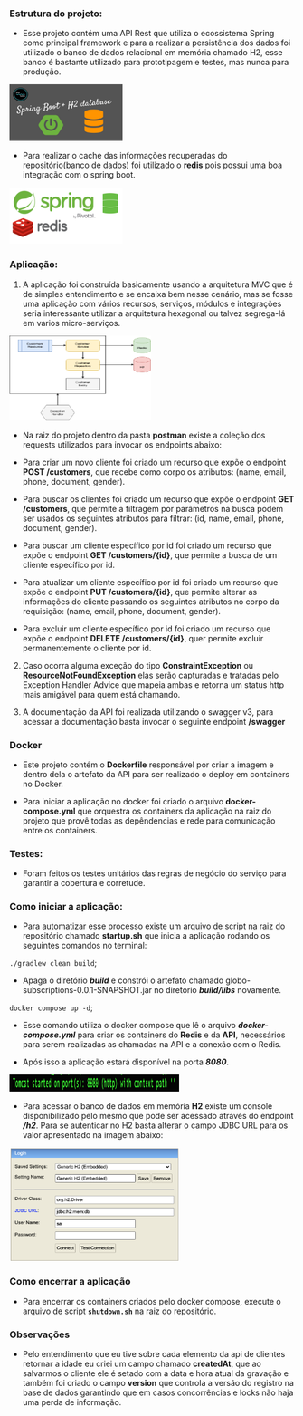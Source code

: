 ### Estrutura do projeto:
- Esse projeto contém uma API Rest que utiliza o ecossistema Spring como principal framework e para a realizar a persistência dos dados foi utilizado o banco de dados relacional em memória chamado H2, esse banco é bastante utilizado para prototipagem e testes, mas nunca para produção.

<img src="img_document/1.jpg" width="200" height="100">

- Para realizar o cache das informações recuperadas do repositório(banco de dados) foi utilizado o **redis** pois possui uma boa integração com o spring boot.

<img src="img_document/9.png" width="200" height="100">

### Aplicação:

1. A aplicação foi construída basicamente usando a arquitetura MVC que é de simples entendimento e se encaixa bem nesse cenário, mas se fosse uma aplicação com vários recursos, serviços, módulos e integrações seria interessante utilizar a arquitetura hexagonal ou talvez segrega-lá em varios micro-serviços.

<img src="img_document/arch.png" width="250" height="150">

- Na raiz do projeto dentro da pasta **postman** existe a coleção dos requests utilizados para invocar os endpoints abaixo:

- Para criar um novo cliente foi criado um recurso que expõe o endpoint **POST /customers**, que recebe como corpo os atributos: (name, email, phone, document, gender).

- Para buscar os clientes foi criado um recurso que expõe o endpoint **GET /customers**, que permite a filtragem por parâmetros na busca podem ser usados os seguintes atributos para filtrar: (id, name, email, phone, document, gender).

- Para buscar um cliente específico por id foi criado um recurso que expõe o endpoint **GET /customers/{id}**, que permite a busca de um cliente específico por id.

- Para atualizar um cliente específico por id foi criado um recurso que expõe o endpoint **PUT /customers/{id}**, que permite alterar as informações do cliente passando os seguintes atributos no corpo da requisição: (name, email, phone, document, gender).

- Para excluir um cliente específico por id foi criado um recurso que expõe o endpoint **DELETE /customers/{id}**, quer permite excluir permanentemente o cliente por id.

2. Caso ocorra alguma exceção do tipo **ConstraintException** ou **ResourceNotFoundException** elas serão capturadas e tratadas pelo Exception Handler Advice que mapeia ambas e retorna um status http mais amigável para quem está chamando.

3. A documentação da API foi realizada utilizando o swagger v3, para acessar a documentação basta invocar o seguinte endpoint **/swagger**

### Docker
- Este projeto contém o **Dockerfile** responsável por criar a imagem e dentro dela o artefato da API para ser realizado o deploy em containers no Docker.


- Para iniciar a aplicação no docker foi criado o arquivo **docker-compose.yml** que orquestra os containers da aplicação na raiz do projeto que provê todas as depêndencias e rede para comunicação entre os containers.


### Testes:
- Foram feitos os testes unitários das regras de negócio do serviço para garantir a cobertura e corretude.


### Como iniciar a aplicação:

- Para automatizar esse processo existe um arquivo de script na raiz do repositório chamado **startup.sh** que inicia a aplicação rodando os seguintes comandos no terminal:

`./gradlew clean build`;
- Apaga o diretório _**build**_ e constrói o artefato chamado globo-subscriptions-0.0.1-SNAPSHOT.jar no diretório _**build/libs**_ novamente.


`docker compose up -d`;
- Esse comando utiliza o docker compose que lê o arquivo _**docker-compose.yml**_ para criar os containers do **Redis** e da **API**, necessários para serem realizadas as chamadas na API e a conexão com o Redis.


- Após isso a aplicação estará disponível na porta **_8080_**.

<img src="img_document/6.png" width="300" height="30">


- Para acessar o banco de dados em memória **H2** existe um console disponibilizado pelo mesmo que pode ser acessado através do endpoint **_/h2_**. Para se autenticar no H2 basta alterar o campo JDBC URL para os valor apresentado na imagem abaixo:

<img src="img_document/7.png" width="300" height="200">


### Como encerrar a aplicação

- Para encerrar os containers criados pelo docker compose, execute o arquivo de script **`shutdown.sh`** na raiz do repositório.

### Observações

- Pelo entendimento que eu tive sobre cada elemento da api de clientes retornar a idade eu criei um campo chamado **createdAt**, que ao salvarmos o cliente ele é setado com a data e hora atual da gravação e também foi criado o campo **version** que controla a versão do registro na base de dados garantindo que em casos concorrências e locks não haja uma perda de informação.  